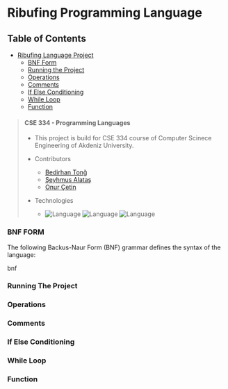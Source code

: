 # Ribufing Programming Language

## Table of Contents

- [Ribufing Language Project](#ribufing-language-project)
  - [BNF Form](#bnf-form)
  - [Running the Project](#running-the-project)
  - [Operations](#operations)
  - [Comments](#comments)
  - [If Else Conditioning](#if-else-conditioning)
  - [While Loop](#while-loop)
  - [Function](#function)

> #### CSE 334 - Programming Languages
>
> - This project is build for CSE 334 course of Computer Scinece Engineering of Akdeniz University.
> - Contributors
>
>   - [Bedirhan Tonğ](https://github.com/bedirhantong)
>   - [Şeyhmus Alataş](https://github.com/alatasms)
>   - [Onur Çetin](https://github.com/onurcetindev)
>
> - Technologies
>   - ![Language](https://img.shields.io/badge/-C-blue) ![Language](https://img.shields.io/badge/-Lex-yellow.svg) ![Language](https://img.shields.io/badge/-Yacc-red.svg)

### BNF FORM

The following Backus-Naur Form (BNF) grammar defines the syntax of the language:

bnf





### Running The Project

### Operations

### Comments

### If Else Conditioning

### While Loop

### Function
